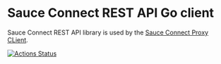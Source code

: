 # Sauce Connect REST API Go client

Sauce Connect REST API library is used by the [Sauce Connect Proxy CLient](https://docs.saucelabs.com/secure-connections/sauce-connect/).

[![Actions Status](https://github.com/saucelabs/tunnelrest-go/workflows/Lint%20project/badge.svg)](https://github.com/saucelabs/tunnelrest-go/actions)

